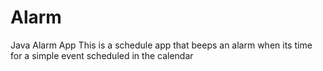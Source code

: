 Alarm
=====

Java Alarm App
 This is a schedule app that beeps an alarm when its time for a simple event scheduled in the calendar
